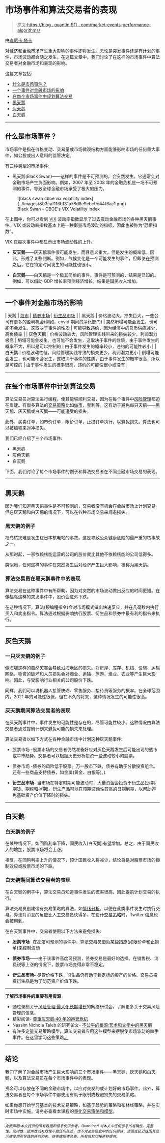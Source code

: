 # 市场事件和算法交易者的表现

> 原文:[https://blog . quantin STI . com/market-events-performance-algorithms/](https://blog.quantinsti.com/market-events-performance-algorithms/)

由[查尼卡·塔卡](https://www.linkedin.com/in/chainika-bahl-thakar-b32971155/)

对经济和金融市场产生重大影响的事件即将发生。无论是突发事件还是有计划的事件，市场波动都会随之发生。在这篇文章中，我们讨论了在这样的市场事件中算法交易者对金融市场和表现的影响。

这篇文章包括:

*   [什么是市场事件？](#what-is-a-market-event)
*   [一个事件对金融市场的影响](#impact-of-an-event-on-financial-markets)
*   [在每个市场事件中规划算法交易](#planning-algorithmic-trades-in-each-market-event)
*   [黑天鹅](#black-swan)
*   [灰天鹅](#grey-swan)
*   [白天鹅](#white-swan)

* * *

## 什么是市场事件？

市场事件是指在价格变动、交易量或市场微观结构方面能够影响市场的任何重大事件，如公投或出人意料的监管决定。

有三种类型的市场事件:

*   黑天鹅(Black Swan)——这样的事件是不可预测的，会突然发生。它通常会对金融市场产生负面影响。例如，2007 年至 2008 年的金融危机是一场不可预测的事件，导致全球金融市场承受了极大的压力。

<figure class="kg-card kg-image-card kg-width-full kg-card-hascaption">![black swan cboe vix volatility index](../Images/803caf116b131a78d8e9ebc9c44f6ac1.png)

<figcaption>Black Swan - CBOE's VIX Volatility Index</figcaption>

</figure>

在上图中，你可以看到 [VIX](/exchange-traded-funds/#what-is-vix-and-how-does-it-help) 波动率指数显示了过去震动金融市场的各种黑天鹅事件。VIX 或波动率指数基本上是一种衡量市场波动的指标，因此也被称为“恐惧指数”。

VIX 在每次事件中都显示出市场波动性的上升。

*   **灰天鹅**——灰天鹅事件很可能发生，而且意义重大。但是发生的概率低。因此，形成了某些判断。例如，气候变化是一个可能发生的事件，但即使在预测之后，它在特定时间发生的可能性也很小。

*   **白天鹅**——白天鹅是一个极其简单的事件，事件是可预测的，结果是已知的。例如，可以借助 GDP 增长率预测经济增长，结果是国民收入增加。

* * *

## 一个事件对金融市场的影响

| 天鹅 | [股市](https://quantra.quantinsti.com/course/stock-market-basics) | [债券市场](/financial-markets-introduction/#trading-exchange) | [衍生品市场](/derivatives-market/) |
| 黑天鹅 | 价格波动大，损失巨大，一些公司有更多的盈利机会(例如，covid 期间的净化部门) | 突然坍塌可能会发生，也可能不会发生，这取决于事件的性质 | 可能导致违约，因为经济中的货币供应减少，高负债率 |
| 灰色天鹅 | 价格波动较大，风险管理实践带来的损失较少，利润潜力极高 | 坍塌可能会发生，也可能不会发生，这取决于事件的性质，由于事件发生的概率不大，所以是可以控制的 | 由于事件发生的概率较小，违约的可能性较小 |
| 白天鹅 | 价格波动性低，风险管理实践导致的损失更少，利润潜力更小 | 倒塌可能会发生，也可能不会发生，这取决于事件的性质，由于事件发生的概率很高，所以是可控的 | 由于事件发生的概率很高，违约的可能性很小或没有 |

* * *

## 在每个市场事件中计划算法交易

算法交易员对算法进行编程，使其能够顺利交易，因为在每个事件中[风险管理](https://quantra.quantinsti.com/course/quantitative-portfolio-management)都迫在眉睫。有很多算法的[交易策略](/tag/more-trading-strategies/)比如[做市](/market-making/)，套利等。这有助于避免每只天鹅——黑天鹅、灰天鹅或白天鹅——可能遭受的损失。

此外，买卖订单，如市价订单，限价订单，止损订单执行，以避免损失。算法也可以被编程来对冲损失。

我们已经介绍了三个市场事件:

*   黑天鹅
*   灰色天鹅
*   白天鹅

下面，我们讨论了每个市场事件的例子和算法交易者在不同金融市场交易的表现。

* * *

## 黑天鹅

因为我们知道黑天鹅事件是不可预测的，交易者没有机会在金融市场上计划交易。但在灰天鹅和白天鹅的情况下，可以在各种市场交易来规避损失。

### 黑天鹅的例子

福岛核灾难是发生在日本核电站的事故。这是导致公众健康危险的最严重的核事故之一。

从那时起，一家依赖核能运营的公司的股价就比其他不依赖核能的公司低得多。

类似地，任何这样的事件在突然发生后对经济产生巨大影响，被称为黑天鹅。

### 算法交易员在黑天鹅事件中的表现

算法交易在这种事件中有所帮助，因为对突然的市场波动做出反应的时间更短。在像福岛这样的突发事件中，股价会意外下跌。

在这种情况下，算法(预编程指令)会对市场模式做出快速反应，并在几毫秒内执行买入和卖出指令。算法通过根据影响执行股票、衍生品和债券中最有利的指令来执行。

* * *

## 灰色天鹅

### 一只灰天鹅的例子

像海啸这样的自然灾害会导致沿海地区的损失。对房屋、库存、机械、设施、运输网络、物资的破坏和人员损失会对商业、运输、旅游、渔业、农业等产生巨大影响。因此，与受影响行业相关的公司股价下跌。

同样，我们可以说机器人接管快递、零售服务、接待员等服务的概率。在全球范围内，2021 年的可能性很低，但在不久的将来，这种情况发生的可能性很高。

### 灰天鹅期间算法交易者的表现

在灰天鹅事件中，事件发生的可能性是存在的，尽管可能性较小。这种情况由算法交易者通过提前计划来避免可能的损失来处理。

算法交易者以如下方式在各种金融市场中计划这种灰天鹅事件:

*   股票市场 -股票市场的交易者仍然准备好应对灰色天鹅发生后可能出现的熊市或牛市趋势。交易者可以根据历史分析投资一些波动较小的股票。

*   债券市场 -债券的风险低于股票。万一股市下跌，债券有助于分散投资组合。还有一些商品支持债券，如金属(黄金、白银等)。).

*   **衍生品市场-** 当市场在特定时期可能波动时，大量资金会投资于衍生品(远期、期货、期权和掉期)。衍生产品可以在预期波动性较高的日期到期，以帮助避免基础资产价值下降时的损失。

* * *

## 白天鹅

### 白天鹅的例子

在某种情况下，如回购利率下降，国民收入(白天鹅)有望增加。总之，由于国民收入的增加，股票市场将会上涨。

相反，在回购利率上升的情况下，预计国民收入将减少，结论将是对股票市场的抑制效应或股票市场的下跌。

### 白天鹅期间算法交易者的表现

在白天鹅的例子中，算法交易员知道事件发生的概率很高，因此提前计划交易的执行。

算法交易员创建带有交易策略的算法，如[情绪分析](/applicability-sentiment-analysis-trading-works/)，以便在此类事件发生时执行交易。算法对消息的反应比人工交易员快得多。在设计[交易策略](/algorithmic-trading-strategies/)时，Twitter 信息也会被用到。

在白天鹅事件中，交易者使用以下方法来避免损失:

*   **股票市场** -在高度可预测的事件中，算法交易员借助某些措施(如限价单和止损单)来控制波动

*   **债券市场**——由于该事件高度可预测，债券交易是最好的选择。在销售税、消费税等上涨的情况下，股票市场变得非常不稳定。

*   **衍生品市场-** 尽管价格下跌，衍生品仍有助于锁定标的资产的价格。交易员投资衍生品是为了防范资产价值下跌。

* * *

**了解市场事件的重要有用资源**

*   通过录制关于[风险管理:最大化长期增长](https://youtu.be/kt1jSw9BDt0)的网络研讨会，了解更多关于交易风险管理的信息。
*   精彩阅读- [尊重灰天鹅:40 年的声誉危机](https://www.aon.com/getmedia/03965282-4d98-49c3-9e4c-97d4fbfb2c3e/Respecting-the-Grey-Swan.aspx)
*   Nassim Nichola Taleb 的研究论文- [不公平的根源:艺术和文学中的黑天鹅](https://www.fooledbyrandomness.com/ARTE.pdf)
*   有许多定量交易策略模型，算法交易者应用这些模型来摆脱使市场波动的棘手事件。在这里学习这些策略[。](https://quantra.quantinsti.com/course/quantitative-trading-strategies-models)

* * *

## 结论

我们了解了对金融市场产生巨大影响的三个市场事件——黑天鹅、灰天鹅和白天鹅，以及算法交易员在每个市场事件中的表现。

资金可以存放在不同的金融市场中，以应对突发的或计划好的市场事件。此外，算法交易者在每个市场事件中都使用有助于限制或规避损失的交易策略。

如果你想开始学习基本的技术交易策略，如基于趋势的策略和布林线策略，并在实时市场中实施，请务必查看本课程的[量化交易策略和模型](https://quantra.quantinsti.com/course/quantitative-trading-strategies-models)。

* * *

*<small>免责声明:本文提供的所有数据和信息仅供参考。QuantInsti 对本文中任何信息的准确性、完整性、现时性、适用性或有效性不做任何陈述，也不对这些信息中的任何错误、遗漏或延迟或因其显示或使用而导致的任何损失、伤害或损害负责。所有信息均按原样提供。</small>*